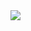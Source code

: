 <img src="https://github.com/ostis-ai/ostis-web-platform/actions/workflows/main.yml/badge.svg?branch=develop">
